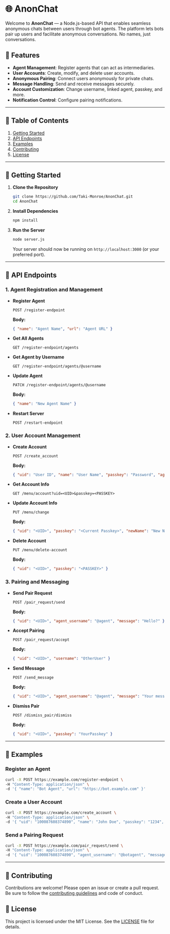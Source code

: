 # 🌐 AnonChat

Welcome to **AnonChat** — a Node.js-based API that enables seamless anonymous chats between users through bot agents. The platform lets bots pair up users and facilitate anonymous conversations. No names, just conversations.

## 🚀 Features

- **Agent Management**: Register agents that can act as intermediaries.
- **User Accounts**: Create, modify, and delete user accounts.
- **Anonymous Pairing**: Connect users anonymously for private chats.
- **Message Handling**: Send and receive messages securely.
- **Account Customization**: Change username, linked agent, passkey, and more.
- **Notification Control**: Configure pairing notifications.

---

## 📄 Table of Contents

1. [Getting Started](#getting-started)
2. [API Endpoints](#api-endpoints)
3. [Examples](#examples)
4. [Contributing](#contributing)
5. [License](#license)

---

## 🔧 Getting Started

1. **Clone the Repository**
   ```bash
   git clone https://github.com/Taki-Monroe/AnonChat.git
   cd AnonChat
   ```

2. **Install Dependencies**
   ```bash
   npm install
   ```

3. **Run the Server**
   ```bash
   node server.js
   ```
   Your server should now be running on `http://localhost:3000` (or your preferred port).

---

## 📌 API Endpoints

### 1. **Agent Registration and Management**

- **Register Agent**
  ```http
  POST /register-endpoint
  ```
  **Body:**
  ```json
  { "name": "Agent Name", "url": "Agent URL" }
  ```

- **Get All Agents**
  ```http
  GET /register-endpoint/agents
  ```

- **Get Agent by Username**
  ```http
  GET /register-endpoint/agents/@username
  ```

- **Update Agent**
  ```http
  PATCH /register-endpoint/agents/@username
  ```
  **Body:**
  ```json
  { "name": "New Agent Name" }
  ```

- **Restart Server**
  ```http
  POST /restart-endpoint
  ```

### 2. **User Account Management**

- **Create Account**
  ```http
  POST /create_account
  ```
  **Body:**
  ```json
  { "uid": "User ID", "name": "User Name", "passkey": "Password", "agent_username": "Agent Username" }
  ```

- **Get Account Info**
  ```http
  GET /menu/account?uid=<UID>&passkey=<PASSKEY>
  ```

- **Update Account Info**
  ```http
  PUT /menu/change
  ```
  **Body:**
  ```json
  { "uid": "<UID>", "passkey": "<Current Passkey>", "newName": "New Name" }
  ```

- **Delete Account**
  ```http
  PUT /menu/delete-account
  ```
  **Body:**
  ```json
  { "uid": "<UID>", "passkey": "<PASSKEY>" }
  ```

### 3. **Pairing and Messaging**

- **Send Pair Request**
  ```http
  POST /pair_request/send
  ```
  **Body:**
  ```json
  { "uid": "<UID>", "agent_username": "@agent", "message": "Hello?" }
  ```

- **Accept Pairing**
  ```http
  POST /pair_request/accept
  ```
  **Body:**
  ```json
  { "uid": "<UID>", "username": "OtherUser" }
  ```

- **Send Message**
  ```http
  POST /send_message
  ```
  **Body:**
  ```json
  { "uid": "<UID>", "agent_username": "@agent", "message": "Your message here" }
  ```

- **Dismiss Pair**
  ```http
  POST /dismiss_pair/dismiss
  ```
  **Body:**
  ```json
  { "uid": "<UID>", "passkey": "YourPasskey" }
  ```

---

## 📝 Examples

### Register an Agent

```bash
curl -X POST https://example.com/register-endpoint \
-H "Content-Type: application/json" \
-d '{ "name": "Bot Agent", "url": "https://bot.example.com" }'
```

### Create a User Account

```bash
curl -X POST https://example.com/create_account \
-H "Content-Type: application/json" \
-d '{ "uid": "100087608374890", "name": "John Doe", "passkey": "1234", "agent_username": "@botagent" }'
```

### Send a Pairing Request

```bash
curl -X POST https://example.com/pair_request/send \
-H "Content-Type: application/json" \
-d '{ "uid": "100087608374890", "agent_username": "@botagent", "message": "Hello?" }'
```

---

## 🤝 Contributing

Contributions are welcome! Please open an issue or create a pull request. Be sure to follow the [contributing guidelines](CONTRIBUTING.md) and code of conduct.

## 📜 License

This project is licensed under the MIT License. See the [LICENSE](https://github.com/Taki-Monroe/AnonChat/blob/main/LICENSE) file for details.
